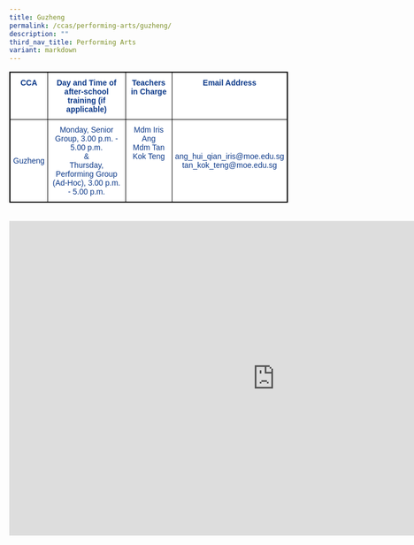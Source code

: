 ```yaml
---
title: Guzheng
permalink: /ccas/performing-arts/guzheng/
description: ""
third_nav_title: Performing Arts
variant: markdown
---
```

<style type="text/css">
.tg  {border-collapse:collapse;border-spacing:0;}
.tg td{border-color:black;border-style:solid;border-width:1px;font-family:Arial, sans-serif;font-size:14px;
  overflow:hidden;padding:10px 5px;word-break:normal;}
.tg th{border-color:black;border-style:solid;border-width:1px;font-family:Arial, sans-serif;font-size:14px;
  font-weight:normal;overflow:hidden;padding:10px 5px;word-break:normal;}
.tg .tg-m9di{background-color:#FFF;color:#0C3989;text-align:center;vertical-align:middle}
.tg .tg-pg9x{background-color:#FFF;color:#0C3989;font-weight:bold;text-align:center;vertical-align:top}
.tg .tg-u2s6{background-color:#FFF;color:#0C3989;text-align:center;vertical-align:top}
</style>
<table class="tg" style="border: 1px solid black">
<thead>
  <tr style="border: 1px solid black">
    <th class="tg-pg9x" style="border: 1px solid black">CCA</th>
    <th class="tg-pg9x" style="border: 1px solid black">Day and Time of after-school training (if applicable)</th>
    <th class="tg-pg9x" style="border: 1px solid black">Teachers in Charge</th>
    <th class="tg-pg9x" style="border: 1px solid black">Email Address</th>
  </tr>
</thead>
<tbody>
  <tr style="border: 1px solid black">
    <td class="tg-m9di" style="border: 1px solid black">Guzheng</td>
    <td class="tg-m9di" style="border: 1px solid black">Monday, Senior Group, 3.00 p.m. - 5.00 p.m. <br>&amp;<br> Thursday, Performing Group (Ad-Hoc), 3.00 p.m. - 5.00 p.m.</td>
    <td class="tg-u2s6" style="border: 1px solid black"><span style="font-weight:400;color:#0C3989">Mdm Iris Ang<br><span style="font-weight:400;color:#0C3989">Mdm Tan Kok Teng</span></span></td>
    <td class="tg-m9di" style="border: 1px solid black">ang_hui_qian_iris@moe.edu.sg<br>tan_kok_teng@moe.edu.sg</td>
  </tr>
</tbody>
</table><br>


<iframe allowfullscreen="true" height="569" width="960" frameborder="0" src="https://docs.google.com/presentation/d/e/2PACX-1vQW4I9klQ0jRX0R_KV7FsFo6laQJOPMffpG7FwznyPTbfCIaN5QxF0qGqSLReOrNLrAdPYV5vBaJGHp/embed?start=false&amp;loop=false&amp;delayms=3000"></iframe>